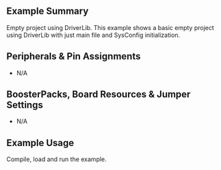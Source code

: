 ## Example Summary

Empty project using DriverLib.
This example shows a basic empty project using DriverLib with just main file
and SysConfig initialization.

## Peripherals & Pin Assignments

- N/A

## BoosterPacks, Board Resources & Jumper Settings

- N/A

## Example Usage

Compile, load and run the example.
